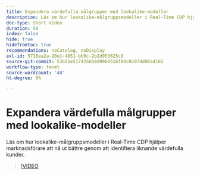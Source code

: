 ```yaml
---
title: Expandera värdefulla målgrupper med lookalike-modeller
description: Läs om hur lookalike-målgruppsmodeller i Real-Time CDP hjälper marknadsförare att nå ut bättre genom att identifiera liknande värdefulla kunder.
doc-type: Short Video
duration: 59
index: false
hide: true
hidefromtoc: true
recommendations: noCatalog, noDisplay
exl-id: 5718ea2a-20e1-4851-bb9c-2b2d953625c9
source-git-commit: 53b51e517435668d99b4516f80c0c074d06a4165
workflow-type: tm+mt
source-wordcount: '48'
ht-degree: 0%

---
```


# Expandera värdefulla målgrupper med lookalike-modeller

Läs om hur lookalike-målgruppsmodeller i Real-Time CDP hjälper marknadsförare att nå ut bättre genom att identifiera liknande värdefulla kunder.

<!-- 82_OS512_3442427_58_expanding-highvalue-audiences-with-lookalike-models -->
>[!VIDEO](https://video.tv.adobe.com/v/3458190/?learn=on&enablevpops=true)
